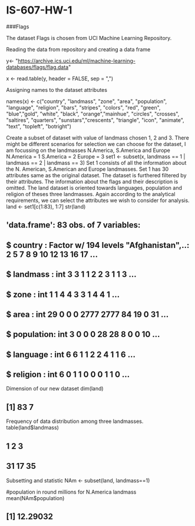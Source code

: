 # IS-607-HW-1

###Flags

The dataset Flags is chosen from UCI Machine Learning Repository.

Reading the data from repository and creating a data frame


y<- "https://archive.ics.uci.edu/ml/machine-learning-databases/flags/flag.data"

x <- read.table(y, header = FALSE, sep = ",")


Assigning names to the dataset attributes


names(x) <- c("country", "landmass", "zone", "area", "population", "language",  "religion", "bars", "stripes", "colors", "red", "green", "blue","gold", "white", "black", "orange","mainhue", "circles", "crosses", "saltires", "quarters", "sunstars","crescents", "triangle", "icon", "animate", "text", "topleft", "botright")

Create a subset of dataset with value of landmass chosen 1, 2 and 3. There might be different scenarios for selection we can choose for the dataset, I am focussing on the landmasses N.America, S.America and Europe
N.America = 1 S.America = 2 Europe = 3
set1 <- subset(x, landmass == 1 | landmass == 2 | landmass == 3)
Set 1 consists of all the information about the N. American, S.American and Europe landmasses. Set 1 has 30 attributes same as the original dataset. The dataset is furthered filtered by their attributes. The information about the flags and their description is omitted. The land dataset is oriented towards languages, population and religion of theses three landmasses. Again according to the analytical requirements, we can select the attributes we wish to consider for analysis.
land <- set1[c(1:83), 1:7]
str(land)
## 'data.frame':    83 obs. of  7 variables:
##  $ country   : Factor w/ 194 levels "Afghanistan",..: 2 5 7 8 9 10 12 13 16 17 ...
##  $ landmass  : int  3 3 1 1 2 2 3 1 1 3 ...
##  $ zone      : int  1 1 4 4 3 3 1 4 4 1 ...
##  $ area      : int  29 0 0 0 2777 2777 84 19 0 31 ...
##  $ population: int  3 0 0 0 28 28 8 0 0 10 ...
##  $ language  : int  6 6 1 1 2 2 4 1 1 6 ...
##  $ religion  : int  6 0 1 1 0 0 0 1 1 0 ...
Dimension of our new dataset
dim(land)
## [1] 83  7
Frequency of data distribution among three landmasses.
table(land$landmass)
## 
##  1  2  3 
## 31 17 35
Subsetting and statistic
NAm <- subset(land, landmass==1)


#population in round millions for N.America landmass
mean(NAm$population)
## [1] 12.29032
